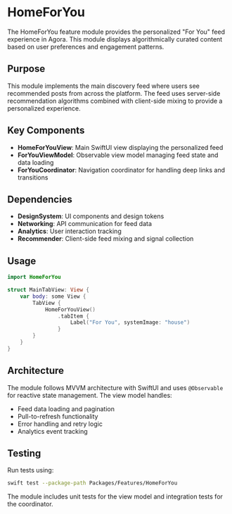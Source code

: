 # HomeForYou

The HomeForYou feature module provides the personalized "For You" feed experience in Agora. This module displays algorithmically curated content based on user preferences and engagement patterns.

## Purpose

This module implements the main discovery feed where users see recommended posts from across the platform. The feed uses server-side recommendation algorithms combined with client-side mixing to provide a personalized experience.

## Key Components

- **HomeForYouView**: Main SwiftUI view displaying the personalized feed
- **ForYouViewModel**: Observable view model managing feed state and data loading
- **ForYouCoordinator**: Navigation coordinator for handling deep links and transitions

## Dependencies

- **DesignSystem**: UI components and design tokens
- **Networking**: API communication for feed data
- **Analytics**: User interaction tracking
- **Recommender**: Client-side feed mixing and signal collection

## Usage

```swift
import HomeForYou

struct MainTabView: View {
    var body: some View {
        TabView {
            HomeForYouView()
                .tabItem {
                    Label("For You", systemImage: "house")
                }
        }
    }
}
```

## Architecture

The module follows MVVM architecture with SwiftUI and uses `@Observable` for reactive state management. The view model handles:

- Feed data loading and pagination
- Pull-to-refresh functionality
- Error handling and retry logic
- Analytics event tracking

## Testing

Run tests using:
```bash
swift test --package-path Packages/Features/HomeForYou
```

The module includes unit tests for the view model and integration tests for the coordinator.